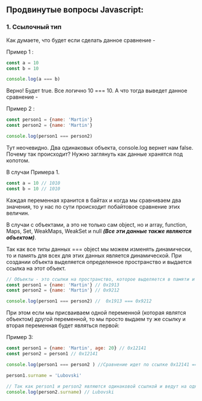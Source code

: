 ## Продвинутые вопросы Javascript:

### 1. Ссылочный тип

Как думаете, что будет если сделать данное сравнение -

Пример 1 :
```js
const a = 10
const b = 10

console.log(a === b)
```
Верно! Будет true. Все логично 10 === 10. А что тогда выведет данное сравнение -

Пример 2 :
```js
const person1 = {name: 'Martin'}
const person2 = {name: 'Martin'}

console.log(person1 === person2)
```
Тут неочевидно. Два одинаковых объекта, console.log вернет нам false. Почему так происходит? Нужно заглянуть как данные хранятся под копотом.

В случаи Примера 1. 

```js
const a = 10 // 1010
const b = 10 // 1010
```
Каждая переменная хранится в байтах и когда мы сравниваем два значения, то у нас по сути проиcходит побайтовое сравнение этих величин.

В случаи с объектами, а это не только сам object, но и array, function, Maps, Set, WeakMaps, WeakSet и null ***(Все эти данные также являются объектом)***. 

Так как все типы данных === object мы можем изменять динамически, то и память для всех для этих данных является динамической. При создании объекта выделяется определенное пространство и выдается ссылка на этот объект.

```js
// Объекты - это ссылки на пространство, которое выделяется в памяти и сравнение идет по ссылке
const person1 = {name: 'Martin'} // 0x1913
const person2 = {name: 'Martin'} // 0x9212

console.log(person1 === person2) //  0x1913 === 0x9212
```

При этом если мы присваиваем одной переменной (которая являтся объектом) другой переменной, то мы просто выдаем ту же ссылку и вторая переменная будет являться первой:

Пример 3:

```js
const person1 = {name: 'Martin', age: 20} // 0x12141
const person2 = person1 // 0x12141

console.log(person1 === person2 ) //Сравнение идет по ссылке 0x12141 === 0x12141

person1.surname = 'Lubovski'

// Так как person1 и person2 являются одинаковой ссылкой и ведут на одно и то же пространство в памяти то -
console.log(person2.surname) // Lubovski
```